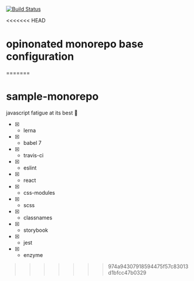 [![Build Status](https://travis-ci.com/PeterShershov/sample-monorepo.svg?branch=master)](https://travis-ci.com/PeterShershov/sample-monorepo)

<<<<<<< HEAD
# opinonated monorepo base configuration
=======
# sample-monorepo

javascript fatigue at its best 💃

 - [x] - lerna
 - [x] - babel 7 
 - [x] - travis-ci
 - [x] - eslint
 - [x] - react
 - [x] - css-modules
 - [x] - scss
 - [x] - classnames
 - [x] - storybook
 - [x] - jest
 - [x] - enzyme
>>>>>>> 974a94307918594475f57c83013d1bfcc47b0329
